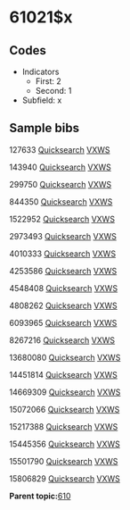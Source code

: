 # 61021$x

## Codes

-   Indicators
    -   First: 2
    -   Second: 1
-   Subfield: x

## Sample bibs

127633 [Quicksearch](https://search.library.yale.edu/catalog/127633) [VXWS](http://prodorbis.library.yale.edu:7014/vxws/GetHoldingsService?bibId=127633)

143940 [Quicksearch](https://search.library.yale.edu/catalog/143940) [VXWS](http://prodorbis.library.yale.edu:7014/vxws/GetHoldingsService?bibId=143940)

299750 [Quicksearch](https://search.library.yale.edu/catalog/299750) [VXWS](http://prodorbis.library.yale.edu:7014/vxws/GetHoldingsService?bibId=299750)

844350 [Quicksearch](https://search.library.yale.edu/catalog/844350) [VXWS](http://prodorbis.library.yale.edu:7014/vxws/GetHoldingsService?bibId=844350)

1522952 [Quicksearch](https://search.library.yale.edu/catalog/1522952) [VXWS](http://prodorbis.library.yale.edu:7014/vxws/GetHoldingsService?bibId=1522952)

2973493 [Quicksearch](https://search.library.yale.edu/catalog/2973493) [VXWS](http://prodorbis.library.yale.edu:7014/vxws/GetHoldingsService?bibId=2973493)

4010333 [Quicksearch](https://search.library.yale.edu/catalog/4010333) [VXWS](http://prodorbis.library.yale.edu:7014/vxws/GetHoldingsService?bibId=4010333)

4253586 [Quicksearch](https://search.library.yale.edu/catalog/4253586) [VXWS](http://prodorbis.library.yale.edu:7014/vxws/GetHoldingsService?bibId=4253586)

4548408 [Quicksearch](https://search.library.yale.edu/catalog/4548408) [VXWS](http://prodorbis.library.yale.edu:7014/vxws/GetHoldingsService?bibId=4548408)

4808262 [Quicksearch](https://search.library.yale.edu/catalog/4808262) [VXWS](http://prodorbis.library.yale.edu:7014/vxws/GetHoldingsService?bibId=4808262)

6093965 [Quicksearch](https://search.library.yale.edu/catalog/6093965) [VXWS](http://prodorbis.library.yale.edu:7014/vxws/GetHoldingsService?bibId=6093965)

8267216 [Quicksearch](https://search.library.yale.edu/catalog/8267216) [VXWS](http://prodorbis.library.yale.edu:7014/vxws/GetHoldingsService?bibId=8267216)

13680080 [Quicksearch](https://search.library.yale.edu/catalog/13680080) [VXWS](http://prodorbis.library.yale.edu:7014/vxws/GetHoldingsService?bibId=13680080)

14451814 [Quicksearch](https://search.library.yale.edu/catalog/14451814) [VXWS](http://prodorbis.library.yale.edu:7014/vxws/GetHoldingsService?bibId=14451814)

14669309 [Quicksearch](https://search.library.yale.edu/catalog/14669309) [VXWS](http://prodorbis.library.yale.edu:7014/vxws/GetHoldingsService?bibId=14669309)

15072066 [Quicksearch](https://search.library.yale.edu/catalog/15072066) [VXWS](http://prodorbis.library.yale.edu:7014/vxws/GetHoldingsService?bibId=15072066)

15217388 [Quicksearch](https://search.library.yale.edu/catalog/15217388) [VXWS](http://prodorbis.library.yale.edu:7014/vxws/GetHoldingsService?bibId=15217388)

15445356 [Quicksearch](https://search.library.yale.edu/catalog/15445356) [VXWS](http://prodorbis.library.yale.edu:7014/vxws/GetHoldingsService?bibId=15445356)

15501790 [Quicksearch](https://search.library.yale.edu/catalog/15501790) [VXWS](http://prodorbis.library.yale.edu:7014/vxws/GetHoldingsService?bibId=15501790)

15806829 [Quicksearch](https://search.library.yale.edu/catalog/15806829) [VXWS](http://prodorbis.library.yale.edu:7014/vxws/GetHoldingsService?bibId=15806829)

**Parent topic:**[610](../../tags/610/610.md)


